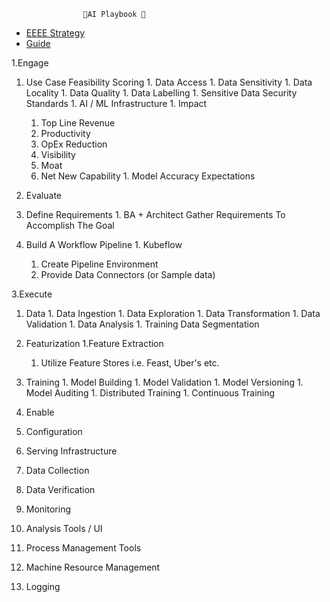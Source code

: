                     🚀AI Playbook 🚀

* [EEEE Strategy](/)
* [Guide](guide.md "The greatest guide in the world")

1.Engage
  1. Use Case Feasibility Scoring
    1. Data Access
    1. Data Sensitivity
    1. Data Locality
    1. Data Quality
    1. Data Labelling
    1. Sensitive Data Security Standards
    1. AI / ML Infrastructure
    1. Impact
      1. Top Line Revenue
      1. Productivity
        1. OpEx Reduction
      1. Visibility
      1. Moat
      1. Net New Capability
    1. Model Accuracy Expectations

2. Evaluate
  1. Define Requirements
    1. BA + Architect Gather Requirements To Accomplish The Goal
  1. Build A Workflow Pipeline
    1. Kubeflow
      1. Create Pipeline Environment
      1. Provide Data Connectors (or Sample data)

3.Execute
  1. Data
    1. Data Ingestion
    1. Data Exploration
    1. Data Transformation
    1. Data Validation
    1. Data Analysis
    1. Training Data Segmentation
  1. Featurization
    1.Feature Extraction
      1. Utilize Feature Stores i.e. Feast, Uber's etc.
  1. Training
    1. Model Building
    1. Model Validation
    1. Model Versioning
    1. Model Auditing
    1. Distributed Training
    1. Continuous Training

4. Enable
  1. Configuration
  1. Serving Infrastructure
  1. Data Collection
  1. Data Verification
  1. Monitoring
  1. Analysis Tools / UI
  1. Process Management Tools
  1. Machine Resource Management
  1. Logging
